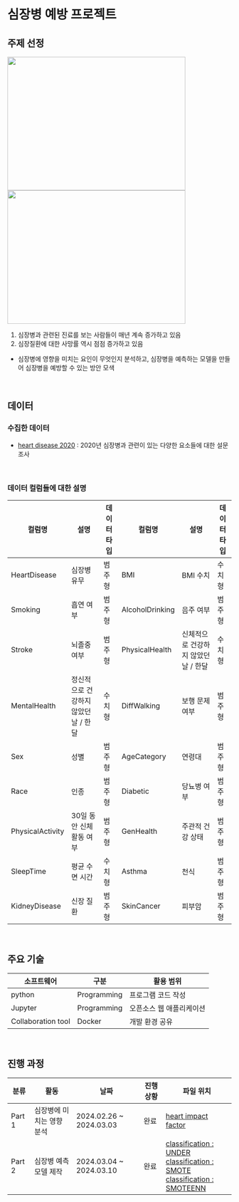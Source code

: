 
# 심장병 예방 프로젝트

## 주제 선정
 <img src="https://github.com/nohjuhyeon/heart_disease_projects/assets/151099184/424476cd-7325-4925-a11b-eb17f1b58b31" width="400" height="300"> <img src="https://github.com/nohjuhyeon/heart_disease_projects/assets/151099184/14a6f5d5-2a3b-407b-a38a-fd7adf5ec5bb" width="400" height="300">
1) 심장병과 관련된 진료를 보는 사람들이 매년 계속 증가하고 있음 
2) 심장질환에 대한 사망률 역시 점점 증가하고 있음
-  심장병에 영향을 미치는 요인이 무엇인지 분석하고, 심장병을 예측하는 모델을 만들어 심장병을 예방할 수 있는 방안 모색
<br>

## 데이터
### 수집한 데이터 
- [heart disease 2020](https://www.kaggle.com/datasets/aqleemkhan/heart-disease-2020/data) : 2020년 심장병과 관련이 있는 다양한 요소들에 대한 설문조사
<br>

### 데이터 컬럼들에 대한 설명

|컬럼명|설명|데이터 타입|컬럼명|설명|데이터타입|
|--|--|--|--|--|--|
|HeartDisease|심장병 유무|범주형|BMI|BMI 수치|수치형|
|Smoking|흡연 여부|범주형|AlcoholDrinking|음주 여부|범주형|
|Stroke|뇌졸중 여부|범주형|PhysicalHealth|신체적으로 건강하지 않았던 날 / 한달|수치형|
|MentalHealth|정신적으로 건강하지 않았던 날 / 한달|수치형|DiffWalking|보행 문제 여부|범주형|
|Sex|성별|범주형|AgeCategory|연령대|범주형|
|Race|인종|범주형|Diabetic|당뇨병 여부|범주형|
|PhysicalActivity|30일 동안 신체활동 여부|범주형|GenHealth|주관적 건강 상태|범주형|
|SleepTime|평균 수면 시간|수치형|Asthma|천식|범주형|
|KidneyDisease|신장 질환|범주형|SkinCancer|피부암|범주형|
<br>

## 주요 기술
|소프트웨어|구분|활용 범위|
|--|--|--|
|python|Programming|프로그램 코드 작성|
|Jupyter|Programming|오픈소스 웹 애플리케이션|
|Collaboration tool|Docker|개발 환경 공유|
<br>


## 진행 과정
|분류|활동|날짜|진행 상황|파일 위치|
|--|--|--|--|--|
|Part 1|심장병에 미치는 영향 분석|2024.02.26 ~ 2024.03.03|완료|[heart impact factor](https://github.com/nohjuhyeon/heart_disease_projects/blob/main/docs/data_analysis/heart_impact_factor.ipynb)|
|Part 2|심장병 예측 모델 제작|2024.03.04 ~ 2024.03.10|완료|[classification : UNDER](https://github.com/nohjuhyeon/heart_disease_projects/blob/main/docs/data_analysis/classification-UNDER.ipynb)<br>[classification : SMOTE](https://github.com/nohjuhyeon/heart_disease_projects/blob/main/docs/data_analysis/classification-SMOTE.ipynb)<br>[classification : SMOTEENN](https://github.com/nohjuhyeon/heart_disease_projects/blob/main/docs/data_analysis/classification-SMOTEENN.ipynb)||

